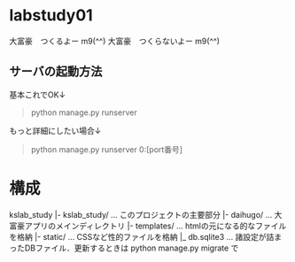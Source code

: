# labstudy01
大富豪　つくるよー m9(^^)
大富豪　つくらないよー m9(^^)

## サーバの起動方法
基本これでOK↓
> python manage.py runserver

もっと詳細にしたい場合↓
> python manage.py runserver 0:[port番号]

# 構成
kslab_study
 |- kslab_study/ ... このプロジェクトの主要部分
 |- daihugo/     ... 大富豪アプリのメインディレクトリ
 |- templates/   ... htmlの元になる的なファイルを格納
 |- static/      ... CSSなど性的ファイルを格納
 |_ db.sqlite3   ... 諸設定が詰まったDBファイル．更新するときは python manage.py migrate で